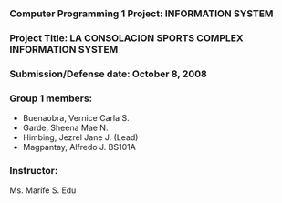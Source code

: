 ### Computer Programming 1 Project: INFORMATION SYSTEM

### Project Title: LA CONSOLACION SPORTS COMPLEX INFORMATION SYSTEM

### Submission/Defense date: October 8, 2008
						
### Group 1 members:
* Buenaobra, Vernice Carla S.
* Garde, Sheena Mae N.
* Himbing, Jezrel Jane J. (Lead)
* Magpantay, Alfredo J.
BS101A
						
### Instructor:
Ms. Marife S. Edu
